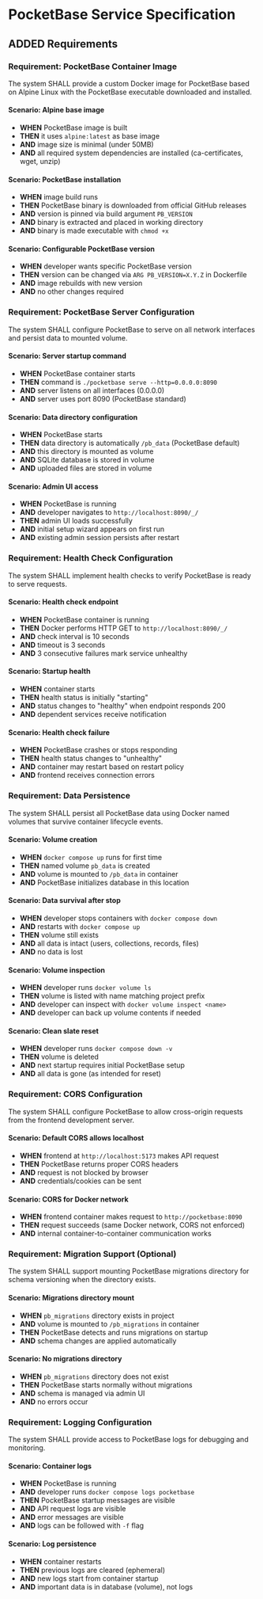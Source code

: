 # PocketBase Service Specification

## ADDED Requirements

### Requirement: PocketBase Container Image
The system SHALL provide a custom Docker image for PocketBase based on Alpine Linux with the PocketBase executable downloaded and installed.

#### Scenario: Alpine base image
- **WHEN** PocketBase image is built
- **THEN** it uses `alpine:latest` as base image
- **AND** image size is minimal (under 50MB)
- **AND** all required system dependencies are installed (ca-certificates, wget, unzip)

#### Scenario: PocketBase installation
- **WHEN** image build runs
- **THEN** PocketBase binary is downloaded from official GitHub releases
- **AND** version is pinned via build argument `PB_VERSION`
- **AND** binary is extracted and placed in working directory
- **AND** binary is made executable with `chmod +x`

#### Scenario: Configurable PocketBase version
- **WHEN** developer wants specific PocketBase version
- **THEN** version can be changed via `ARG PB_VERSION=X.Y.Z` in Dockerfile
- **AND** image rebuilds with new version
- **AND** no other changes required

### Requirement: PocketBase Server Configuration
The system SHALL configure PocketBase to serve on all network interfaces and persist data to mounted volume.

#### Scenario: Server startup command
- **WHEN** PocketBase container starts
- **THEN** command is `./pocketbase serve --http=0.0.0.0:8090`
- **AND** server listens on all interfaces (0.0.0.0)
- **AND** server uses port 8090 (PocketBase standard)

#### Scenario: Data directory configuration
- **WHEN** PocketBase starts
- **THEN** data directory is automatically `/pb_data` (PocketBase default)
- **AND** this directory is mounted as volume
- **AND** SQLite database is stored in volume
- **AND** uploaded files are stored in volume

#### Scenario: Admin UI access
- **WHEN** PocketBase is running
- **AND** developer navigates to `http://localhost:8090/_/`
- **THEN** admin UI loads successfully
- **AND** initial setup wizard appears on first run
- **AND** existing admin session persists after restart

### Requirement: Health Check Configuration
The system SHALL implement health checks to verify PocketBase is ready to serve requests.

#### Scenario: Health check endpoint
- **WHEN** PocketBase container is running
- **THEN** Docker performs HTTP GET to `http://localhost:8090/_/`
- **AND** check interval is 10 seconds
- **AND** timeout is 3 seconds
- **AND** 3 consecutive failures mark service unhealthy

#### Scenario: Startup health
- **WHEN** container starts
- **THEN** health status is initially "starting"
- **AND** status changes to "healthy" when endpoint responds 200
- **AND** dependent services receive notification

#### Scenario: Health check failure
- **WHEN** PocketBase crashes or stops responding
- **THEN** health status changes to "unhealthy"
- **AND** container may restart based on restart policy
- **AND** frontend receives connection errors

### Requirement: Data Persistence
The system SHALL persist all PocketBase data using Docker named volumes that survive container lifecycle events.

#### Scenario: Volume creation
- **WHEN** `docker compose up` runs for first time
- **THEN** named volume `pb_data` is created
- **AND** volume is mounted to `/pb_data` in container
- **AND** PocketBase initializes database in this location

#### Scenario: Data survival after stop
- **WHEN** developer stops containers with `docker compose down`
- **AND** restarts with `docker compose up`
- **THEN** volume still exists
- **AND** all data is intact (users, collections, records, files)
- **AND** no data is lost

#### Scenario: Volume inspection
- **WHEN** developer runs `docker volume ls`
- **THEN** volume is listed with name matching project prefix
- **AND** developer can inspect with `docker volume inspect <name>`
- **AND** developer can back up volume contents if needed

#### Scenario: Clean slate reset
- **WHEN** developer runs `docker compose down -v`
- **THEN** volume is deleted
- **AND** next startup requires initial PocketBase setup
- **AND** all data is gone (as intended for reset)

### Requirement: CORS Configuration
The system SHALL configure PocketBase to allow cross-origin requests from the frontend development server.

#### Scenario: Default CORS allows localhost
- **WHEN** frontend at `http://localhost:5173` makes API request
- **THEN** PocketBase returns proper CORS headers
- **AND** request is not blocked by browser
- **AND** credentials/cookies can be sent

#### Scenario: CORS for Docker network
- **WHEN** frontend container makes request to `http://pocketbase:8090`
- **THEN** request succeeds (same Docker network, CORS not enforced)
- **AND** internal container-to-container communication works

### Requirement: Migration Support (Optional)
The system SHALL support mounting PocketBase migrations directory for schema versioning when the directory exists.

#### Scenario: Migrations directory mount
- **WHEN** `pb_migrations` directory exists in project
- **AND** volume is mounted to `/pb_migrations` in container
- **THEN** PocketBase detects and runs migrations on startup
- **AND** schema changes are applied automatically

#### Scenario: No migrations directory
- **WHEN** `pb_migrations` directory does not exist
- **THEN** PocketBase starts normally without migrations
- **AND** schema is managed via admin UI
- **AND** no errors occur

### Requirement: Logging Configuration
The system SHALL provide access to PocketBase logs for debugging and monitoring.

#### Scenario: Container logs
- **WHEN** PocketBase is running
- **AND** developer runs `docker compose logs pocketbase`
- **THEN** PocketBase startup messages are visible
- **AND** API request logs are visible
- **AND** error messages are visible
- **AND** logs can be followed with `-f` flag

#### Scenario: Log persistence
- **WHEN** container restarts
- **THEN** previous logs are cleared (ephemeral)
- **AND** new logs start from container startup
- **AND** important data is in database (volume), not logs

